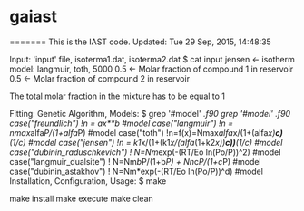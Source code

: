 # gaiast
=======
This is the IAST code.
Updated: Tue 29 Sep, 2015, 14:48:35

Input: 'input' file, isoterma1.dat, isoterma2.dat
$ cat input
jensen        <- isotherm model: langmuir, toth, 
5000
0.5           <- Molar fraction of compound 1 in reservoir
0.5           <- Molar fraction of compound 2 in reservoir

The total molar fraction in the mixture has to be equal to 1

Fitting:
 Genetic Algorithm, 
Models:
$ grep '#model' *.f90
grep '#model' *.f90
   case("freundlich")              !n = a*x**b                                    #model
   case("langmuir")               !n = nmax*alfa*P/(1+alfa*P)                    #model
   case("toth")                   !n=f(x)=Nmax*alfa*x/(1+(alfa*x)**c)**(1/c)     #model
   case("jensen")                 !n = k1*x/(1+(k1*x/(alfa*(1+k2*x))**c))**(1/c) #model
   case("dubinin_raduschkevich")  ! N=Nm*exp(-(RT/Eo ln(Po/P))^2)                #model
   case("langmuir_dualsite")      ! N=Nm*b*P/(1+b*P) + Nn*c*P/(1+c*P)            #model
   case("dubinin_astakhov")       ! N=Nm*exp(-(RT/Eo ln(Po/P))^d)                #model
Installation, Configuration, Usage:
$ make



make install
make execute
make clean
